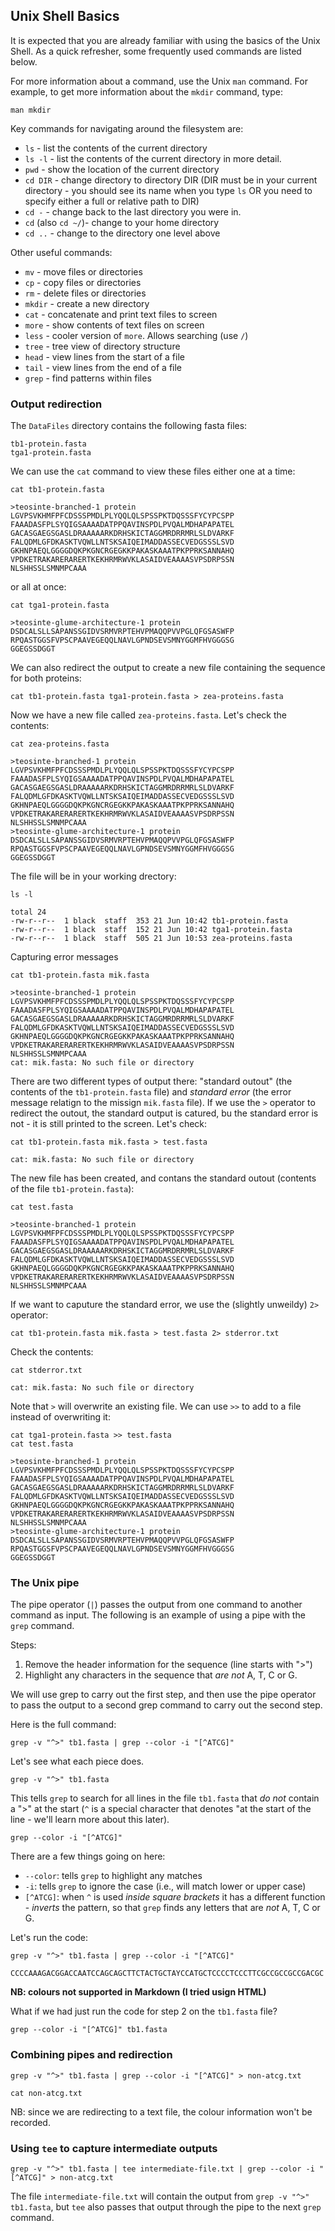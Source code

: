 ## Unix Shell Basics

It is expected that you are already familiar with using the basics of the Unix Shell.  As a quick refresher, some frequently used commands are listed below.

For more information about a command, use the Unix `man` command. For example, to get more information about the `mkdir` command, type:

```
man mkdir
```

Key commands for navigating around the filesystem are:

 - `ls` - list the contents of the current directory
 - `ls -l` - list the contents of the current directory in more detail.
 - `pwd` - show the location of the current directory
 - `cd DIR` - change directory to directory DIR (DIR must be in your current directory - you should see its name when you type `ls` OR you need to specify either a full or relative path to DIR)
 - `cd -` - change back to the last directory you were in.
 - `cd` (also `cd ~/`)- change to your home directory
 - `cd ..` - change to the directory one level above

Other useful commands:

- `mv` - move files or directories
- `cp` - copy files or directories
- `rm` - delete files or directories
- `mkdir` - create a new directory
- `cat` - concatenate and print text files to screen
- `more` - show contents of text files on screen
- `less` - cooler version of `more`. Allows searching (use `/`)
- `tree` - tree view of directory structure
- `head` - view lines from the start of a file
- `tail` - view lines from the end of a file
- `grep` - find patterns within files


### Output redirection

The `DataFiles` directory contains the following fasta files:

```
tb1-protein.fasta
tga1-protein.fasta
```

We can use the `cat` command to view these files either one at a time:

```
cat tb1-protein.fasta
```

```
>teosinte-branched-1 protein
LGVPSVKHMFPFCDSSSPMDLPLYQQLQLSPSSPKTDQSSSFYCYPCSPP
FAAADASFPLSYQIGSAAAADATPPQAVINSPDLPVQALMDHAPAPATEL
GACASGAEGSGASLDRAAAAARKDRHSKICTAGGMRDRRMRLSLDVARKF
FALQDMLGFDKASKTVQWLLNTSKSAIQEIMADDASSECVEDGSSSLSVD
GKHNPAEQLGGGGDQKPKGNCRGEGKKPAKASKAAATPKPPRKSANNAHQ
VPDKETRAKARERARERTKEKHRMRWVKLASAIDVEAAAASVPSDRPSSN
NLSHHSSLSMNMPCAAA
```

or all at once:

```
cat tga1-protein.fasta 
```

```
>teosinte-glume-architecture-1 protein
DSDCALSLLSAPANSSGIDVSRMVRPTEHVPMAQQPVVPGLQFGSASWFP
RPQASTGGSFVPSCPAAVEGEQQLNAVLGPNDSEVSMNYGGMFHVGGGSG
GGEGSSDGGT
```

We can also redirect the output to create a new file containing the sequence for both proteins:

```
cat tb1-protein.fasta tga1-protein.fasta > zea-proteins.fasta
```

Now we have a new file called `zea-proteins.fasta`. Let's check the contents:

```
cat zea-proteins.fasta 
```

```
>teosinte-branched-1 protein
LGVPSVKHMFPFCDSSSPMDLPLYQQLQLSPSSPKTDQSSSFYCYPCSPP
FAAADASFPLSYQIGSAAAADATPPQAVINSPDLPVQALMDHAPAPATEL
GACASGAEGSGASLDRAAAAARKDRHSKICTAGGMRDRRMRLSLDVARKF
FALQDMLGFDKASKTVQWLLNTSKSAIQEIMADDASSECVEDGSSSLSVD
GKHNPAEQLGGGGDQKPKGNCRGEGKKPAKASKAAATPKPPRKSANNAHQ
VPDKETRAKARERARERTKEKHRMRWVKLASAIDVEAAAASVPSDRPSSN
NLSHHSSLSMNMPCAAA
>teosinte-glume-architecture-1 protein
DSDCALSLLSAPANSSGIDVSRMVRPTEHVPMAQQPVVPGLQFGSASWFP
RPQASTGGSFVPSCPAAVEGEQQLNAVLGPNDSEVSMNYGGMFHVGGGSG
GGEGSSDGGT
```

The file will be in your working drectory:

```
ls -l
```

```
total 24
-rw-r--r--  1 black  staff  353 21 Jun 10:42 tb1-protein.fasta
-rw-r--r--  1 black  staff  152 21 Jun 10:42 tga1-protein.fasta
-rw-r--r--  1 black  staff  505 21 Jun 10:53 zea-proteins.fasta
```

Capturing error messages

```
cat tb1-protein.fasta mik.fasta
```

```
>teosinte-branched-1 protein
LGVPSVKHMFPFCDSSSPMDLPLYQQLQLSPSSPKTDQSSSFYCYPCSPP
FAAADASFPLSYQIGSAAAADATPPQAVINSPDLPVQALMDHAPAPATEL
GACASGAEGSGASLDRAAAAARKDRHSKICTAGGMRDRRMRLSLDVARKF
FALQDMLGFDKASKTVQWLLNTSKSAIQEIMADDASSECVEDGSSSLSVD
GKHNPAEQLGGGGDQKPKGNCRGEGKKPAKASKAAATPKPPRKSANNAHQ
VPDKETRAKARERARERTKEKHRMRWVKLASAIDVEAAAASVPSDRPSSN
NLSHHSSLSMNMPCAAA
cat: mik.fasta: No such file or directory
```

There are two different types of output there: "standard outout" (the contents of the `tb1-protein.fasta` file) and *standard error* (the error message relatign to the missign `mik.fasta` file). If we use the `>` operator to redirect the outout, the standard output is catured, bu the standard error is not - it is still printed to the screen.  Let's check:

```
cat tb1-protein.fasta mik.fasta > test.fasta
```

```
cat: mik.fasta: No such file or directory
```

The new file has been created, and contans the standard outout (contents of the file `tb1-protein.fasta`):

```
cat test.fasta
```

```
>teosinte-branched-1 protein
LGVPSVKHMFPFCDSSSPMDLPLYQQLQLSPSSPKTDQSSSFYCYPCSPP
FAAADASFPLSYQIGSAAAADATPPQAVINSPDLPVQALMDHAPAPATEL
GACASGAEGSGASLDRAAAAARKDRHSKICTAGGMRDRRMRLSLDVARKF
FALQDMLGFDKASKTVQWLLNTSKSAIQEIMADDASSECVEDGSSSLSVD
GKHNPAEQLGGGGDQKPKGNCRGEGKKPAKASKAAATPKPPRKSANNAHQ
VPDKETRAKARERARERTKEKHRMRWVKLASAIDVEAAAASVPSDRPSSN
NLSHHSSLSMNMPCAAA
```

If we want to caputure the standard error, we use the (slightly unweildy) `2>` operator:

```
cat tb1-protein.fasta mik.fasta > test.fasta 2> stderror.txt
```

Check the contents:

```
cat stderror.txt
```

```
cat: mik.fasta: No such file or directory
```

Note that `>` will overwrite an existing file. We can use `>>` to add to a file instead of overwriting it:

```
cat tga1-protein.fasta >> test.fasta
cat test.fasta 
```

```
>teosinte-branched-1 protein
LGVPSVKHMFPFCDSSSPMDLPLYQQLQLSPSSPKTDQSSSFYCYPCSPP
FAAADASFPLSYQIGSAAAADATPPQAVINSPDLPVQALMDHAPAPATEL
GACASGAEGSGASLDRAAAAARKDRHSKICTAGGMRDRRMRLSLDVARKF
FALQDMLGFDKASKTVQWLLNTSKSAIQEIMADDASSECVEDGSSSLSVD
GKHNPAEQLGGGGDQKPKGNCRGEGKKPAKASKAAATPKPPRKSANNAHQ
VPDKETRAKARERARERTKEKHRMRWVKLASAIDVEAAAASVPSDRPSSN
NLSHHSSLSMNMPCAAA
>teosinte-glume-architecture-1 protein
DSDCALSLLSAPANSSGIDVSRMVRPTEHVPMAQQPVVPGLQFGSASWFP
RPQASTGGSFVPSCPAAVEGEQQLNAVLGPNDSEVSMNYGGMFHVGGGSG
GGEGSSDGGT
```

### The Unix pipe

The pipe operator (`|`) passes the output from one command to another command as input.  The following is an example of using a pipe with the `grep` command.

Steps:

1. Remove the header information for the sequence (line starts with ">")
2. Highlight any characters in the sequence that *are not* A, T, C or G.

We will use grep to carry out the first step, and then use the pipe operator to pass the output to a second grep command to carry out the second step.

Here is the full command:

```
grep -v "^>" tb1.fasta | grep --color -i "[^ATCG]"
```

Let's see what each piece does. 

 `grep -v "^>" tb1.fasta`
 
 This tells `grep` to search for all lines in the file `tb1.fasta`  that *do not* contain a ">" at the start (`^` is a special character that denotes "at the start of the line - we'll learn more about this later).

 `grep --color -i "[^ATCG]"`

There are a few things going on here:
 - `--color`: tells `grep` to highlight any matches
 - `-i`: tells `grep` to ignore the case (i.e., will match lower or upper case)
 - `[^ATCG]`: when `^` is used *inside square brackets* it has a different function - *inverts* the pattern, so that `grep` finds any letters that are *not* A, T, C or G.

Let's run the code:

```
grep -v "^>" tb1.fasta | grep --color -i "[^ATCG]"
```

```
CCCCAAAGACGGACCAATCCAGCAGCTTCTACTGCTAYCCATGCTCCCCTCCCTTCGCCGCCGCCGACGC
```

**NB: colours not supported in Markdown (I tried usign HTML)**

What if we had just run the code for step 2 on the `tb1.fasta` file?

```
grep --color -i "[^ATCG]" tb1.fasta
```

### Combining pipes and redirection

```
grep -v "^>" tb1.fasta | grep --color -i "[^ATCG]" > non-atcg.txt
```

```
cat non-atcg.txt 
```

NB: since we are redirecting to a text file, the colour information won't be recorded.

### Using `tee` to capture intermediate outputs

```
grep -v "^>" tb1.fasta | tee intermediate-file.txt | grep --color -i "[^ATCG]" > non-atcg.txt
```

The file `intermediate-file.txt` will contain the output from `grep -v "^>" tb1.fasta`, but `tee` also passes that output through the pipe to the next `grep` command.


